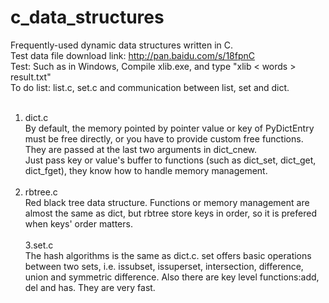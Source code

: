 c_data_structures
=================
Frequently-used dynamic data structures written in C.<br/>
Test data file download link: http://pan.baidu.com/s/18fpnC<br/>
Test: Such as in Windows, Compile xlib.exe, and type "xlib < words > result.txt"<br/>
To do list: list.c, set.c and communication between list, set and dict.<br/><br/>
1. dict.c<br/>
    By default, the memory pointed by pointer value or key of PyDictEntry must be free directly, or you have to provide custom free functions. They are passed at the last two arguments in dict_cnew.<br/>
    Just pass key or value's buffer to functions (such as dict_set, dict_get, dict_fget), they know how to handle memory management.<br/><br/>
2. rbtree.c<br/>
    Red black tree data structure. Functions or memory management are almost the same as dict, but rbtree store keys in order, so it is prefered when keys' order matters.<br/><br/>
3.set.c<br/>
    The hash algorithms is the same as dict.c. set offers basic operations between two sets, i.e. issubset, issuperset, intersection, difference, union and symmetric difference. Also there are key level functions:add, del and has. They are very fast.<br/><br/>
